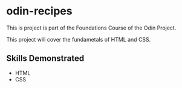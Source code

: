 # odin-recipes

This is project is part of the Foundations Course of the Odin Project.

This project will cover the fundametals of HTML and CSS.

## Skills Demonstrated

- HTML
- CSS
